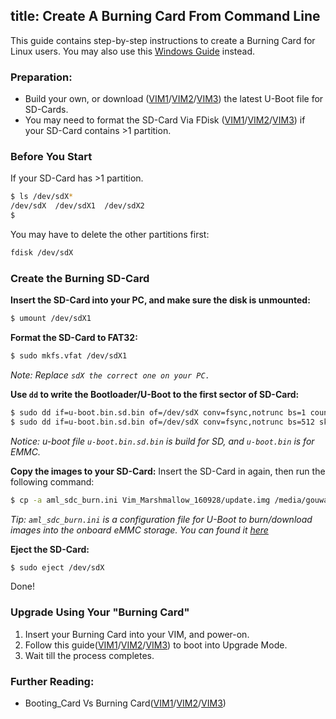 title: Create A Burning Card From Command Line
---
This guide contains step-by-step instructions to create a Burning Card for Linux users. You may also use this [Windows Guide](/vim1/UpgradeViaTFBurningCard.html) instead.


### Preparation:
* Build your own, or download ([VIM1](https://dl.khadas.com/Firmware/VIM1/U-boot/)/[VIM2](https://dl.khadas.com/Firmware/VIM2/U-boot/)/[VIM3](https://dl.khadas.com/Firmware/VIM3/U-boot/)) the latest U-Boot file for SD-Cards.
* You may need to format the SD-Card Via FDisk ([VIM1](/vim1/CreateBurnCardViaCLI.html)/[VIM2](/vim2/CreateBurnCardViaCLI.html)/[VIM3](/vim3/CreateBurnCardViaCLI.html)) if your SD-Card contains >1 partition.


### Before You Start
If your SD-Card has >1 partition.
```sh
$ ls /dev/sdX*
/dev/sdX  /dev/sdX1  /dev/sdX2
$ 
```

You may have to delete the other partitions first:
```sh
fdisk /dev/sdX
```

### Create the Burning SD-Card
**Insert the SD-Card into your PC, and make sure the disk is unmounted:**
```sh
$ umount /dev/sdX1
```

**Format the SD-Card to FAT32:**
```sh
$ sudo mkfs.vfat /dev/sdX1 
```

*Note: Replace `sdX the correct one on your PC.`*

**Use `dd` to write the Bootloader/U-Boot to the first sector of SD-Card:**
```sh
$ sudo dd if=u-boot.bin.sd.bin of=/dev/sdX conv=fsync,notrunc bs=1 count=444
$ sudo dd if=u-boot.bin.sd.bin of=/dev/sdX conv=fsync,notrunc bs=512 skip=1 seek=1
```
*Notice: u-boot file `u-boot.bin.sd.bin` is build for SD, and `u-boot.bin` is for EMMC.*

**Copy the images to your SD-Card:**
Insert the SD-Card in again, then run the following command:
```sh
$ cp -a aml_sdc_burn.ini Vim_Marshmallow_160928/update.img /media/gouwa/9CE9-3938/
```
*Tip: `aml_sdc_burn.ini` is a configuration file for U-Boot to burn/download images into the onboard eMMC storage. You can found it [here](https://github.com/khadas/images_upgrade/blob/master/Amlogic/aml_sdc_burn.ini)*

**Eject the SD-Card:**
```sh
$ sudo eject /dev/sdX
```

Done!

### Upgrade Using Your "Burning Card"

1. Insert your Burning Card into your VIM, and power-on.
2. Follow this guide([VIM1](/vim1/HowtoBootIntoUpgradeMode.html)/[VIM2](/vim2/HowtoBootIntoUpgradeMode.html)/[VIM3](/vim3/HowtoBootIntoUpgradeMode.html)) to boot into Upgrade Mode.
3. Wait till the process completes.

### Further Reading:
* Booting_Card Vs Burning Card([VIM1](/vim1/BootingCardVsBurningCard.html)/[VIM2](/vim2/BootingCardVsBurningCard.html)/[VIM3](/vim3/BootingCardVsBurningCard.html))

